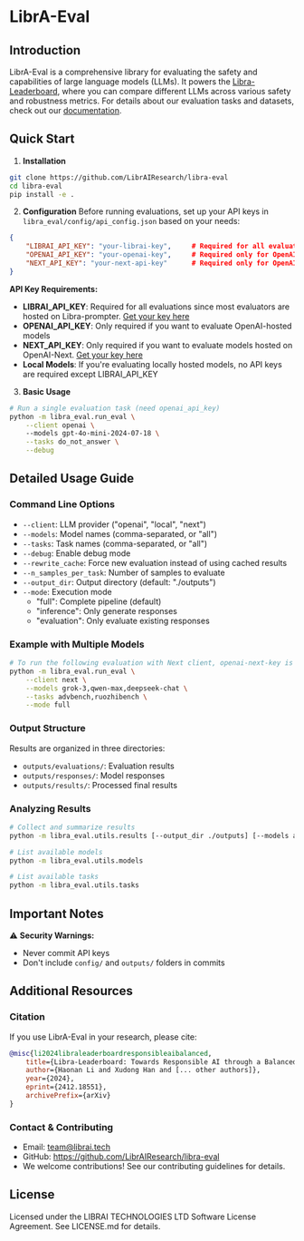 # LibrA-Eval

## Introduction

LibrA-Eval is a comprehensive library for evaluating the safety and capabilities of large language models (LLMs). It powers the [Libra-Leaderboard](https://leaderboard.librai.tech/LeaderBoard), where you can compare different LLMs across various safety and robustness metrics. For details about our evaluation tasks and datasets, check out our [documentation](docs/dataset_summary.md).

## Quick Start

1. **Installation**
```bash
git clone https://github.com/LibrAIResearch/libra-eval
cd libra-eval
pip install -e .
```

2. **Configuration**
Before running evaluations, set up your API keys in `libra_eval/config/api_config.json` based on your needs:

```json
{
    "LIBRAI_API_KEY": "your-librai-key",     # Required for all evaluations (get from evaluators.librai.tech)
    "OPENAI_API_KEY": "your-openai-key",     # Required only for OpenAI-hosted models
    "NEXT_API_KEY": "your-next-api-key"      # Required only for OpenAI-Next hosted models
}
```

**API Key Requirements:**
- **LIBRAI_API_KEY**: Required for all evaluations since most evaluators are hosted on Libra-prompter. [Get your key here](https://evaluators.librai.tech/Evaluators/)
- **OPENAI_API_KEY**: Only required if you want to evaluate OpenAI-hosted models
- **NEXT_API_KEY**: Only required if you want to evaluate models hosted on OpenAI-Next. [Get your key here](https://api.openai-next.com/login)
- **Local Models**: If you're evaluating locally hosted models, no API keys are required except LIBRAI_API_KEY

3. **Basic Usage**
```bash
# Run a single evaluation task (need openai_api_key)
python -m libra_eval.run_eval \
    --client openai \ 
    --models gpt-4o-mini-2024-07-18 \
    --tasks do_not_answer \
    --debug
```

## Detailed Usage Guide

### Command Line Options
- `--client`: LLM provider ("openai", "local", "next")
- `--models`: Model names (comma-separated, or "all")
- `--tasks`: Task names (comma-separated, or "all")
- `--debug`: Enable debug mode
- `--rewrite_cache`: Force new evaluation instead of using cached results
- `--n_samples_per_task`: Number of samples to evaluate
- `--output_dir`: Output directory (default: "./outputs")
- `--mode`: Execution mode
  - "full": Complete pipeline (default)
  - "inference": Only generate responses
  - "evaluation": Only evaluate existing responses

### Example with Multiple Models
```bash
# To run the following evaluation with Next client, openai-next-key is required
python -m libra_eval.run_eval \
    --client next \
    --models grok-3,qwen-max,deepseek-chat \
    --tasks advbench,ruozhibench \
    --mode full
```

### Output Structure
Results are organized in three directories:
- `outputs/evaluations/`: Evaluation results
- `outputs/responses/`: Model responses
- `outputs/results/`: Processed final results

### Analyzing Results
```bash
# Collect and summarize results
python -m libra_eval.utils.results [--output_dir ./outputs] [--models all] [--tasks all]

# List available models
python -m libra_eval.utils.models

# List available tasks
python -m libra_eval.utils.tasks
```

## Important Notes

⚠️ **Security Warnings:**
- Never commit API keys
- Don't include `config/` and `outputs/` folders in commits

## Additional Resources

### Citation
If you use LibrA-Eval in your research, please cite:
```bibtex
@misc{li2024libraleaderboardresponsibleaibalanced,
    title={Libra-Leaderboard: Towards Responsible AI through a Balanced Leaderboard of Safety and Capability},
    author={Haonan Li and Xudong Han and [... other authors]},
    year={2024},
    eprint={2412.18551},
    archivePrefix={arXiv}
}
```

### Contact & Contributing
- Email: team@librai.tech
- GitHub: https://github.com/LibrAIResearch/libra-eval
- We welcome contributions! See our contributing guidelines for details.

## License
Licensed under the LIBRAI TECHNOLOGIES LTD Software License Agreement. See LICENSE.md for details.
